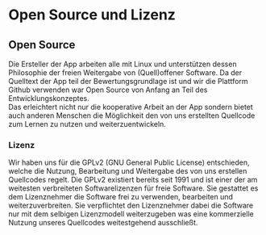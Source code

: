 # Open Source und Lizenz
## Open Source
Die Ersteller der App arbeiten alle mit Linux und unterstützen dessen Philosophie der freien Weitergabe von (Quell)offener Software.
Da der Quelltext der App teil der Bewertungsgrundlage ist und wir die Plattform Github verwenden war Open Source von Anfang an Teil des Entwicklungskonzeptes.  
Das erleichtert nicht nur die kooperative Arbeit an der App sondern bietet auch anderen Menschen die Möglichkeit den von uns erstellten Quellcode zum Lernen zu nutzen und weiterzuentwickeln.

### Lizenz
Wir haben uns für die GPLv2 (GNU General Public License) entschieden, welche die Nutzung, Bearbeitung und Weitergabe des von uns erstellen Quellcodes regelt.
Die GPLv2 existiert bereits seit 1991 und ist einer der am weitesten verbreiteten Softwarelizenzen für freie Software. Sie gestattet es dem Lizenznehmer die Software frei zu verwenden, bearbeiten und weiterzuverbreiten. Sie verpflichtet den Lizenznehmer dabei die Software nur mit dem selbigen Lizenzmodell weiterzugeben was eine kommerzielle Nutzung unseres Quellcodes weitestgehend ausschließt.
